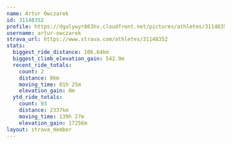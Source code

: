 ```yaml
---
name: Artur Owczarek
id: 31148352
profile: https://dgalywyr863hv.cloudfront.net/pictures/athletes/31148352/15906846/1/large.jpg
username: artur-owczarek
strava_url: https://www.strava.com/athletes/31148352
stats:
  biggest_ride_distance: 106.64km
  biggest_climb_elevation_gain: 542.9m
  recent_ride_totals:
    count: 2
    distance: 0km
    moving_time: 01h 25m
    elevation_gain: 0m
  ytd_ride_totals:
    count: 93
    distance: 2337km
    moving_time: 139h 27m
    elevation_gain: 17256m
layout: strava_member
--- 
```


